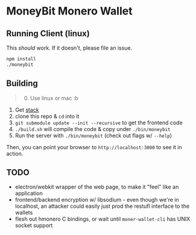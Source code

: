# MoneyBit Monero Wallet


## Running Client (linux)


This _should_ work. If it doesn't, please file an issue.


```bash
npm install
./moneybit
```


## Building

> 0. Use linux or mac :b

1. Get [stack](http://www.haskellstack.org/)
2. clone this repo & `cd` into it
3. `git submodule update --init --recursive` to get the frontend code
4. `./build.sh` will compile the code & copy under `./bin/moneybit`
5. Run the server with `./bin/moneybit` (check out flags w/ `--help`)


Then, you can point your browser to `http://localhost:3000` to see it in
action.


## TODO

- electron/webkit wrapper of the web page, to make it "feel" like an application
- frontend/backend encryption w/ libsodium - even though we're in localhost,
  an attacker could easily just prod the restufl interface to the wallets
- flesh out hmonero C bindings, or wait until `moner-wallet-cli` has UNIX socket
  support
